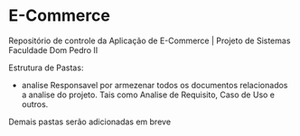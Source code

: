 # E-Commerce


Repositório de controle da Aplicação de E-Commerce | Projeto de Sistemas
Faculdade Dom Pedro II

Estrutura de Pastas:

- analise
Responsavel por armezenar todos os documentos relacionados a analise do projeto. Tais como Analise de Requisito, Caso de Uso e outros.

Demais pastas serão adicionadas em breve
